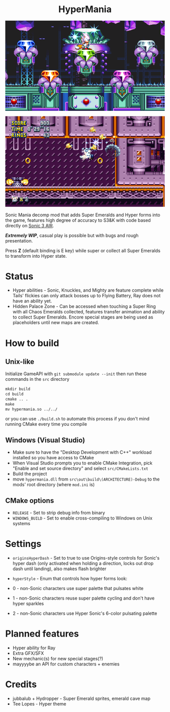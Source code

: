 <h1 style="text-align: center;">HyperMania</h1>

![Alt text](screenshots/1.png?raw=true "screenshot")

![Alt text](screenshots/2.png?raw=true "screenshot")

Sonic Mania decomp mod that adds Super Emeralds and Hyper forms into the game, features high degree of accuracy to S3&K with code based directly on [Sonic 3 AIR](https://github.com/Eukaryot/sonic3air).

***Extremely WIP***, casual play is possible but with bugs and rough presentation.

Press **Z** (default binding is E key) while super or collect all Super Emeralds to transform into Hyper state.
# Status
- Hyper abilities - Sonic, Knuckles, and Mighty are feature complete while Tails' flickies can only attack bosses up to Flying Battery,
Ray does not have an ability yet.
- Hidden Palace Zone - Can be accessed when touching a Super Ring with all Chaos Emeralds collected, features transfer animation and ability to collect Super Emeralds.
Encore special stages are being used as placeholders until new maps are created.

# How to build

## Unix-like
Initialize GameAPI with `git submodule update --init` then run these commands in the `src` directory

```
mkdir build
cd build
cmake .. .
make
mv hypermania.so ../../
```
or you can use `./build.sh` to automate this process if you don't mind running CMake every time you compile

## Windows (Visual Studio)
- Make sure to have the "Desktop Development with C++" workload installed so you have access to CMake
- When Visual Studio prompts you to enable CMake Integration, pick "Enable and set source directory" and select `src/CMakeLists.txt`
- Build the project
- move `hypermania.dll` from `src\out\build\(ARCHITECTURE)-Debug` to the mods' root directory (where `mod.ini` is)

## CMake options
- `RELEASE` - Set to strip debug info from binary
- `WINDOWS_BUILD` - Set to enable cross-compiling to Windows on Unix systems

# Settings
- `originsHyperDash` - Set to true to use Origins-style controls for Sonic's hyper dash (only activated when holding a direction, locks out drop dash until landing), also makes flash brighter

- `hyperStyle` - Enum that controls how hyper forms look:
 - 0 - non-Sonic characters use super palette that pulsates white
 - 1 - non-Sonic characters reuse super palette cycling and don't have hyper sparkles
 - 2 - non-Sonic characters use Hyper Sonic's 6-color pulsating palette 

# Planned features
+ Hyper ability for Ray
+ Extra GFX/SFX
+ New mechanic(s) for new special stages(?)
+ mayyyybe an API for custom characters + enemies

# Credits
+ jubbalub + Hydropper - Super Emerald sprites, emerald cave map
+ Tee Lopes - Hyper theme
